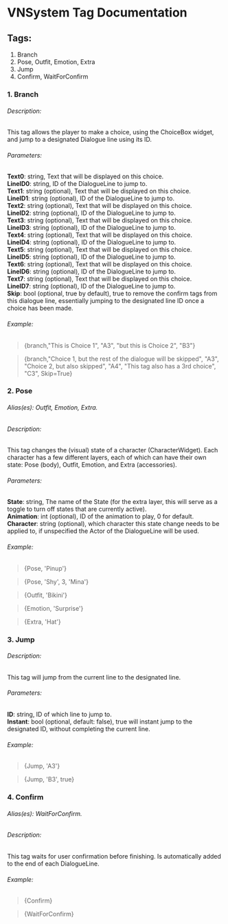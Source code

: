 # VNSystem Tag Documentation      ## Tags:   1. Branch  2. Pose, Outfit, Emotion, Extra  3. Jump  4. Confirm, WaitForConfirm    ### 1\. Branch    ###### Description:   This tag allows the player to make a choice, using the ChoiceBox widget, and jump to a designated Dialogue line using its ID.    ###### Parameters:   **Text0**: string, Text that will be displayed on this choice.  **LineID0**: string, ID of the DialogueLine to jump to.  **Text1**: string (optional), Text that will be displayed on this choice.  **LineID1**: string (optional), ID of the DialogueLine to jump to.  **Text2**: string (optional), Text that will be displayed on this choice.  **LineID2**: string (optional), ID of the DialogueLine to jump to.  **Text3**: string (optional), Text that will be displayed on this choice.  **LineID3**: string (optional), ID of the DialogueLine to jump to.  **Text4**: string (optional), Text that will be displayed on this choice.  **LineID4**: string (optional), ID of the DialogueLine to jump to.  **Text5**: string (optional), Text that will be displayed on this choice.  **LineID5**: string (optional), ID of the DialogueLine to jump to.  **Text6**: string (optional), Text that will be displayed on this choice.  **LineID6**: string (optional), ID of the DialogueLine to jump to.  **Text7**: string (optional), Text that will be displayed on this choice.  **LineID7**: string (optional), ID of the DialogueLine to jump to.  **Skip**: bool (optional, true by default), true to remove the confirm tags from this dialogue line, essentially jumping to the designated line ID once a choice has been made.  ###### Example:   > {branch,"This is Choice 1", "A3", "but this is Choice 2", "B3"}    > {branch,"Choice 1, but the rest of the dialogue will be skipped", "A3", "Choice 2, but also skipped", "A4", "This tag also has a 3rd choice", "C3", Skip=True}            ### 2\. Pose   ###### Alias(es): Outfit, Emotion, Extra.  ###### Description:   This tag changes the (visual) state of a character (CharacterWidget). Each character has a few different layers, each of which can have their own state: Pose (body), Outfit, Emotion, and Extra (accessories).    ###### Parameters:   **State**: string, The name of the State (for the extra layer, this will serve as a toggle to turn off states that are currently active).  **Animation**: int (optional), ID of the animation to play, 0 for default.  **Character**: string (optional), which character this state change needs to be applied to, if unspecified the Actor of the DialogueLine will be used.  ###### Example:   > {Pose, 'Pinup'}    > {Pose, 'Shy', 3, 'Mina'}    > {Outfit, 'Bikini'}    > {Emotion, 'Surprise'}    > {Extra, 'Hat'}            ### 3\. Jump    ###### Description:   This tag will jump from the current line to the designated line.    ###### Parameters:   **ID**: string, ID of which line to jump to.  **Instant**: bool (optional, default: false), true will instant jump to the designated ID, without completing the current line.  ###### Example:   > {Jump, 'A3'}    > {Jump, 'B3', true}            ### 4\. Confirm   ###### Alias(es): WaitForConfirm.  ###### Description:   This tag waits for user confirmation before finishing. Is automatically added to the end of each DialogueLine.    ###### Example:   > {Confirm}    > {WaitForConfirm}            